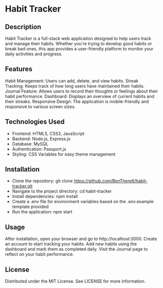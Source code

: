 # Habit Tracker

## Description
Habit Tracker is a full-stack web application designed to help users track and manage their habits. Whether you're trying to develop good habits or break bad ones, this app provides a user-friendly platform to monitor your daily activities and progress.

## Features
Habit Management: Users can add, delete, and view habits.
Streak Tracking: Keeps track of how long users have maintained their habits.
Journal Feature: Allows users to record their thoughts or feelings about their habit performance.
Dashboard: Displays an overview of current habits and their streaks.
Responsive Design: The application is mobile-friendly and responsive to various screen sizes.

## Technologies Used
* Frontend: HTML5, CSS3, JavaScript
* Backend: Node.js, Express.js
* Database: MySQL
* Authentication: Passport.js
* Styling: CSS Variables for easy theme management

## Installation
* Clone the repository: git clone https://github.com/BenThere6/habit-tracker.git
* Navigate to the project directory: cd habit-tracker
* Install dependencies: npm install
* Create a .env file for environment variables based on the .env.example template provided
* Run the application: npm start

## Usage
After installation, open your browser and go to http://localhost:3000. Create an account to start tracking your habits. Add new habits using the dashboard and mark them as completed daily. Visit the Journal page to reflect on your habit performance.

## License
Distributed under the MIT License. See LICENSE for more information.